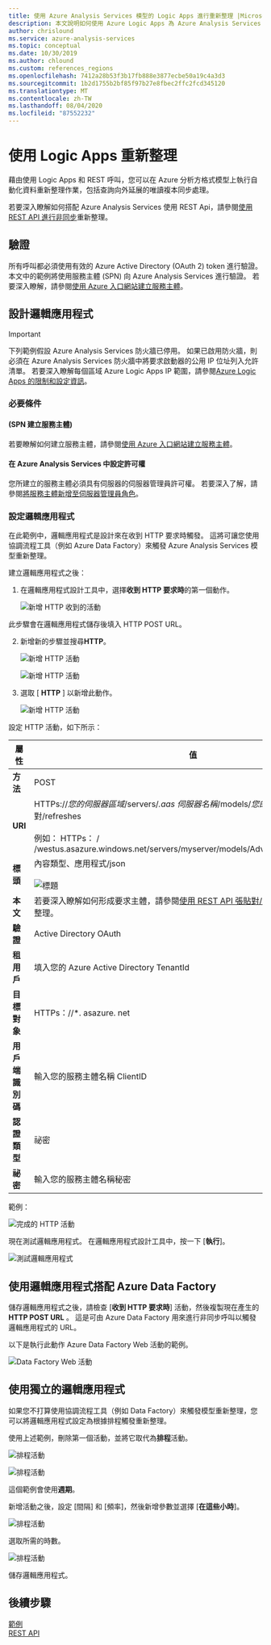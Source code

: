 ```yaml
---
title: 使用 Azure Analysis Services 模型的 Logic Apps 進行重新整理 |Microsoft Docs
description: 本文說明如何使用 Azure Logic Apps 為 Azure Analysis Services 進行非同步重新整理程式碼。
author: chrislound
ms.service: azure-analysis-services
ms.topic: conceptual
ms.date: 10/30/2019
ms.author: chlound
ms.custom: references_regions
ms.openlocfilehash: 7412a28b53f3b17fb888e3877ecbe50a19c4a3d3
ms.sourcegitcommit: 1b2d1755b2bf85f97b27e8fbec2ffc2fcd345120
ms.translationtype: MT
ms.contentlocale: zh-TW
ms.lasthandoff: 08/04/2020
ms.locfileid: "87552232"
---
```

# <a name="refresh-with-logic-apps"></a>使用 Logic Apps 重新整理

藉由使用 Logic Apps 和 REST 呼叫，您可以在 Azure 分析方格式模型上執行自動化資料重新整理作業，包括查詢向外延展的唯讀複本同步處理。

若要深入瞭解如何搭配 Azure Analysis Services 使用 REST Api，請參閱[使用 REST API 進行非同步](analysis-services-async-refresh.md)重新整理。

## <a name="authentication"></a>驗證

所有呼叫都必須使用有效的 Azure Active Directory (OAuth 2) token 進行驗證。  本文中的範例將使用服務主體 (SPN) 向 Azure Analysis Services 進行驗證。 若要深入瞭解，請參閱[使用 Azure 入口網站建立服務主體](../active-directory/develop/howto-create-service-principal-portal.md)。

## <a name="design-the-logic-app"></a>設計邏輯應用程式

> [!IMPORTANT]
> 下列範例假設 Azure Analysis Services 防火牆已停用。 如果已啟用防火牆，則必須在 Azure Analysis Services 防火牆中將要求啟動器的公用 IP 位址列入允許清單。 若要深入瞭解每個區域 Azure Logic Apps IP 範圍，請參閱[Azure Logic Apps 的限制和設定資訊](../logic-apps/logic-apps-limits-and-config.md#configuration)。

### <a name="prerequisites"></a>必要條件

#### <a name="create-a-service-principal-spn"></a> (SPN 建立服務主體) 

若要瞭解如何建立服務主體，請參閱[使用 Azure 入口網站建立服務主體](../active-directory/develop/howto-create-service-principal-portal.md)。

#### <a name="configure-permissions-in-azure-analysis-services"></a>在 Azure Analysis Services 中設定許可權
 
您所建立的服務主體必須具有伺服器的伺服器管理員許可權。 若要深入了解，請參閱[將服務主體新增至伺服器管理員角色](analysis-services-addservprinc-admins.md)。

### <a name="configure-the-logic-app"></a>設定邏輯應用程式

在此範例中，邏輯應用程式是設計來在收到 HTTP 要求時觸發。 這將可讓您使用協調流程工具（例如 Azure Data Factory）來觸發 Azure Analysis Services 模型重新整理。

建立邏輯應用程式之後：

1. 在邏輯應用程式設計工具中，選擇**收到 HTTP 要求時**的第一個動作。

   ![新增 HTTP 收到的活動](./media/analysis-services-async-refresh-logic-app/1.png)

此步驟會在邏輯應用程式儲存後填入 HTTP POST URL。

2. 新增新的步驟並搜尋**HTTP**。  

   ![新增 HTTP 活動](./media/analysis-services-async-refresh-logic-app/9.png)

   ![新增 HTTP 活動](./media/analysis-services-async-refresh-logic-app/10.png)

3. 選取 [ **HTTP** ] 以新增此動作。

   ![新增 HTTP 活動](./media/analysis-services-async-refresh-logic-app/2.png)

設定 HTTP 活動，如下所示：

|屬性  |值  |
|---------|---------|
|**方法**     |POST         |
|**URI**     | HTTPs://*您的伺服器區域*/servers/*.aas 伺服器名稱*/models/*您的資料庫名稱*對/refreshes <br /> <br /> 例如： HTTPs： \/ /westus.asazure.windows.net/servers/myserver/models/AdventureWorks/refreshes|
|**標頭**     |   內容類型、應用程式/json <br /> <br />  ![標題](./media/analysis-services-async-refresh-logic-app/6.png)    |
|**本文**     |   若要深入瞭解如何形成要求主體，請參閱[使用 REST API 張貼對/refreshes 的非同步](analysis-services-async-refresh.md#post-refreshes)重新整理。 |
|**驗證**     |Active Directory OAuth         |
|**租用戶**     |填入您的 Azure Active Directory TenantId         |
|**目標對象**     |HTTPs：//*. asazure. net         |
|**用戶端識別碼**     |輸入您的服務主體名稱 ClientID         |
|**認證類型**     |祕密         |
|**祕密**     |輸入您的服務主體名稱秘密         |

範例：

![完成的 HTTP 活動](./media/analysis-services-async-refresh-logic-app/7.png)

現在測試邏輯應用程式。  在邏輯應用程式設計工具中，按一下 [**執行**]。

![測試邏輯應用程式](./media/analysis-services-async-refresh-logic-app/8.png)

## <a name="consume-the-logic-app-with-azure-data-factory"></a>使用邏輯應用程式搭配 Azure Data Factory

儲存邏輯應用程式之後，請檢查 [**收到 HTTP 要求時**] 活動，然後複製現在產生的**HTTP POST URL** 。  這是可由 Azure Data Factory 用來進行非同步呼叫以觸發邏輯應用程式的 URL。

以下是執行此動作 Azure Data Factory Web 活動的範例。

![Data Factory Web 活動](./media/analysis-services-async-refresh-logic-app/11.png)

## <a name="use-a-self-contained-logic-app"></a>使用獨立的邏輯應用程式

如果您不打算使用協調流程工具（例如 Data Factory）來觸發模型重新整理，您可以將邏輯應用程式設定為根據排程觸發重新整理。

使用上述範例，刪除第一個活動，並將它取代為**排程**活動。

![排程活動](./media/analysis-services-async-refresh-logic-app/12.png)

![排程活動](./media/analysis-services-async-refresh-logic-app/13.png)

這個範例會使用**週期**。

新增活動之後，設定 [間隔] 和 [頻率]，然後新增參數並選擇 [**在這些小時**]。

![排程活動](./media/analysis-services-async-refresh-logic-app/16.png)

選取所需的時數。

![排程活動](./media/analysis-services-async-refresh-logic-app/15.png)

儲存邏輯應用程式。

## <a name="next-steps"></a>後續步驟

[範例](analysis-services-samples.md)  
[REST API](https://docs.microsoft.com/rest/api/analysisservices/servers)
